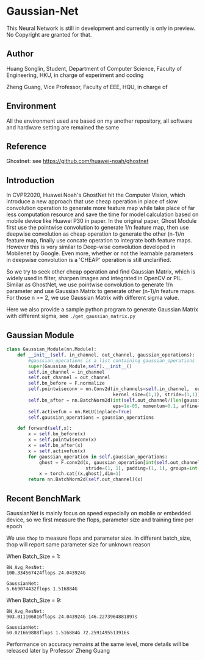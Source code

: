 # Gaussian-Net
This Neural Network is still in development and currently is only in preview. No Copyright are granted for that. 

## Author 
Huang Songlin, Student, Department of Computer Science, Faculty of Engineering, HKU, in charge of experiment and coding

Zheng Guang, Vice Professor, Faculty of EEE, HQU, in charge of 

## Environment
All the environment used are based on my another repository, all software and hardware setting are remained the same

## Reference

Ghostnet: see https://github.com/huawei-noah/ghostnet

## Introduction
In CVPR2020, Huawei Noah's GhostNet hit the Computer Vision, which introduce a new approach that use cheap operation in place of slow convolution operation to generate more feature map while take place of far less computation resource and save the time for model calculation based on mobile device like Huawei P30 in paper. In the original paper, Ghost Module first use the pointwise convolution to generate 1/n feature map, then use deepwise convolution as cheap operation to generate the other (n-1)/n feature map, finally use concate operation to integrate both feature maps. However this is very similar to Deep-wise convolution developed in Mobilenet by Google. Even more, whether or not the learnable parameters in deepwise convolution is a 'CHEAP' operation is still unclarified.

So we try to seek other cheap operation and find Gaussian Matrix, which is widely used in filter, sharpen images and integrated in OpenCV or PIL. Similar as GhostNet, we use pointwise convolution to generate 1/n parameter and use Gaussian Matrix to generate other (n-1)/n feature maps. For those n >= 2, we use Gaussian Matrix with different sigma value. 

Here we also provide a sample python program to generate Gaussian Matrix with different sigma, see `./get_gaussian_matrix.py`

## Gaussian Module
```Python
class Gaussian_Module(nn.Module):
    def __init__(self, in_channel, out_channel, gaussian_operations):
        #gaussian_operations is a list containing gaussian_operations
        super(Gaussian_Module,self).__init__()
        self.in_channel = in_channel
        self.out_channel = out_channel
        self.bn_before = F.normalize
        self.pointwiseconv = nn.Conv2d(in_channels=self.in_channel,  out_channels=int(self.out_channel/(len(gaussian_operations)+1)),
                                       kernel_size=(1,1), stride=(1,1))
        self.bn_after = nn.BatchNorm2d(int(self.out_channel/(len(gaussian_operations)+1)),
                                       eps=1e-05, momentum=0.1, affine=True, track_running_stats=True)
        self.activefun = nn.ReLU(inplace=True)
        self.gaussian_operations = gaussian_operations

    def forward(self,x):
        x = self.bn_before(x)
        x = self.pointwiseconv(x)
        x = self.bn_after(x)
        x = self.activefun(x)
        for gaussian_operation in self.gaussian_operations:
            ghost = F.conv2d(x, gaussian_operation[int(self.out_channel/(len(self.gaussian_operations)+1))],
                             stride=(1, 1), padding=(1, 1), groups=int(self.out_channel/(len(self.gaussian_operations)+1)))
            x = torch.cat((x,ghost),dim=1)
        return nn.BatchNorm2d(self.out_channel)(x)
```

## Recent BenchMark
GaussianNet is mainly focus on speed especially on mobile or embedded device, so we first measure the flops, parameter size and training time per epoch

We use `thop` to measure flops and parameter size. In different batch_size, thop will report same parameter size for unknown reason

When Batch_Size = 1:

```Shell
BN_Avg_ResNet:
100.334567424flops 24.043924G

GaussianNet:
6.669074432flops 1.516884G
```

When Batch_Size = 9:
```Shell
BN_Avg_ResNet:
903.011106816flops 24.043924G 146.2273964881897s

GaussianNet:
60.021669888flops 1.516884G 72.2591495513916s
```

Performance on accuracy remains at the same level, more details will be released later by Professor Zheng Guang
